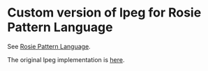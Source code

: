 # Custom version of lpeg for Rosie Pattern Language

See [Rosie Pattern Language](https://github.com/jamiejennings/rosie-pattern-language).

The original lpeg implementation is [here](http://www.inf.puc-rio.br/~roberto/lpeg).
